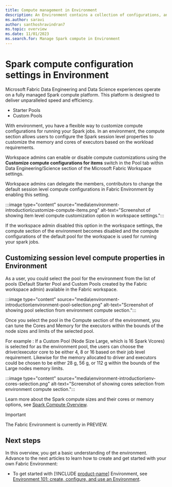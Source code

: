 ```yaml
---
title: Compute management in Environment
description: An Environment contains a collection of configurations, and one of them is the Spark compute properties, which allow users to configure the Spark session once attached by Notebooks and Spark jobs
ms.author: saravi
author: santhoshravindran7
ms.topic: overview
ms.date: 11/01/2023
ms.search.for: Manage Spark compute in Environment
---
```


# Spark compute configuration settings in Environment

Microsoft Fabric Data Engineering and Data Science experiences operate on a fully managed Spark compute platform. This platform is designed to deliver unparalleled speed and efficiency.

- Starter Pools
- Custom Pools

With environment, you have a flexible way to customize compute configurations for running your Spark jobs. In an environment, the compute section allows users to configure the Spark session level properties to customize the memory and cores of executors based on the workload requirements.

Workspace admins can enable or disable compute customizations using the **Customize compute configurations for items** switch in the Pool tab within Data Engineering/Science section of the Microsoft Fabric Workspace settings.

Workspace admins can delegate the members, contributors to change the default session level compute configurations in Fabric Environment by enabling this setting.

:::image type="content" source="media\environment-introduction\customize-compute-items.png" alt-text="Screenshot of showing item level compute customization option in workspace settings.":::

If the workspace admin disabled this option in the workspace settings, the compute section of the environment becomes disabled and the compute configurations of the default pool for the workspace is used for running your spark jobs.

## Customizing session level compute properties in Environment

As a user, you could select the pool for the environment from the list of pools (Default Starter Pool and Custom Pools created by the Fabric workspace admin) available in the Fabric workspace.

:::image type="content" source="media\environment-introduction\environment-pool-selection.png" alt-text="Screenshot of showing pool selection from environment compute section.":::

Once you select the pool in the Compute section of the environment, you can tune the Cores and Memory for the executors within the bounds of the node sizes and limits of the selected pool.

For example : If a Custom Pool (Node Size Large, which is 16 Spark Vcores) is selected for as the environment pool, the users can choose the driver/executor core to be either 4, 8 or 16 based on their job level requirement. Likewise for the memory allocated to driver and executors could be chosen to be either 28 g, 56 g, or 112 g within the bounds of the Large nodes memory limits.

:::image type="content" source="media\environment-introduction\env-cores-selection.png" alt-text="Screenshot of showing cores selection from environment compute section.":::

Learn more about the Spark compute sizes and their cores or memory options, see [Spark Compute Overview](spark-compute.md).

> [!IMPORTANT]
> The Fabric Environment is currently in PREVIEW.

## Next steps

In this overview, you get a basic understanding of the environment. Advance to the next articles to learn how to create and get started with your own Fabric Environment:

- To get started with [!INCLUDE [product-name](../includes/product-name.md)] Environment, see [Environment 101: create, configure, and use an Environment](create-and-use-environment.md).
